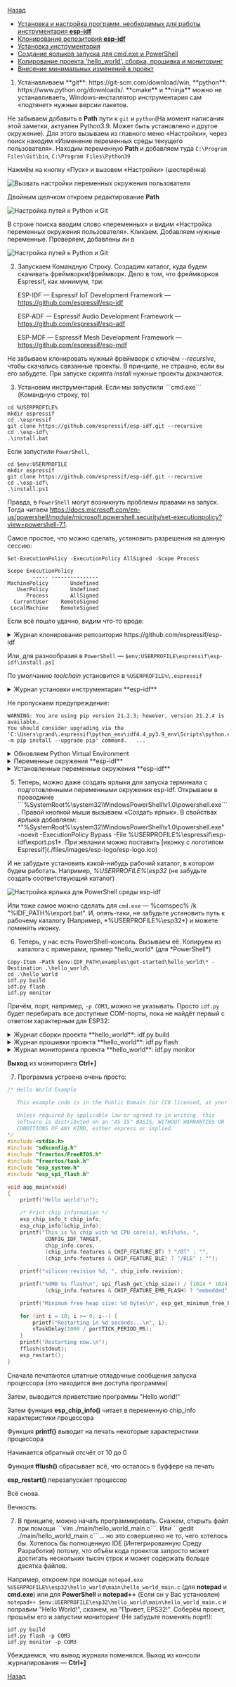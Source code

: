 [Назад](./README.md)

- [Установка и настройка программ, необходимых для работы инструментария **esp-idf**](#install)
- [Клонирование репозитория **esp-idf**](#clone)
- [Установка инструментария](#toolchain)
- [Создание ярлыков запуска для cmd.exe и PowerShell](#shotcut)
- [Копирование проекта 'hello_world', сборка, прошивка и мониторинг](#idf)
- [Внесение минимальных изменений в проект](#edit)

1. <div id="install"></div>Устанавливаем **git**: https://git-scm.com/download/win, **python**: https://www.python.org/downloads/. **cmake** и **ninja** можно не устанавливаеть, Windows-инсталлятор инструментария сам «подтянет» нужные версии пакетов.

Не забываем добавить в **Path** пути к ```git``` и ```python```(На момент написания этой заметки, актуален Python3.9. Может быть установлено и другое окружение). Для этого вызываем из главного меню «Настройки», через поиск находим «Изменение переменных среды текущего пользователя». Находим переменную **Path** и добавляем туда ```C:\Program Files\Git\bin```, ```C:\Program Files\Python39``` 

Нажмём на кнопку «Пуск» и вызовем «Настройки» (шестерёнка)

![Вызвать настройки переменных окружения пользователя](./files/images/options_user_environment_variables_01.png)

Двойным щелчком откроем редактирование **Path**

![Настройка путей к **Python** и **Git**](./files/images/options_user_environment_variables_02.png)

В строке поиска вводим слово «переменных» и видим «Настройка переменных окружения пользователя». Кликаем. Добавляем нужные переменные. Проверяем, добавлены ли в 

![Настройка путей к **Python** и **Git**](./files/images/windos_paths.png)

2. <div id="clone"></div>Запускаем Командную Строку. Создадим каталог, куда будем скачивать фреймворки/фреймворк. Дело в том, что фреймворков Espressif, как минимум, три:
   
   ESP-IDF — Espressif IoT Development Framework — https://github.com/espressif/esp-idf
   
   ESP-ADF — Espressif Audio Development Framework — https://github.com/espressif/esp-adf
   
   ESP-MDF — Espressif Mesh Development Framework — https://github.com/espressif/esp-mdf

Не забываем клонировать нужный фреймворк с ключём *--recursive*, чтобы скачались связанные проекты. В принципе, не страшно, если вы его забудете. При запуске скрипта *install* нужные проекты докачаются.

3. <div id="toolchain"></div>Установим инструментарий. Если мы запустили ```cmd.exe``` (Командную строку, то)

```
cd %USERPROFILE%
mkdir espressif
cd .\espressif
git clone https://github.com/espressif/esp-idf.git --recursive
cd .\esp-idf\
.\install.bat
```

Если запустили ```PowerShell```, 

```
cd $env:USERPROFILE
mkdir espressif
git clone https://github.com/espressif/esp-idf.git --recursive
cd .\esp-idf\
.\install.ps1
```

Правда, в ```PowerShell``` могут возникнуть проблемы правами на запуск. Тогда читаем https://docs.microsoft.com/en-us/powershell/module/microsoft.powershell.security/set-executionpolicy?view=powershell-7.1. 

Самое простое, что можно сделать, установить разрешения на данную сессию:

```
Set-ExecutionPolicy -ExecutionPolicy AllSigned -Scope Process

Scope ExecutionPolicy
        ----- ---------------
MachinePolicy       Undefined
   UserPolicy       Undefined
      Process       AllSigned
  CurrentUser    RemoteSigned
 LocalMachine    RemoteSigned
```

Если всё пошло удачно, видим что-то вроде:

<details>
<summary>Журнал клонирования репозитория https://github.com/espressif/esp-idf</summary>
C:\Users\grand>mkdir espressif



C:\Users\grand>cd espressif



C:\Users\grand\espressif>git clone https://github.com/espressif/esp-idf.git --recursive

Cloning into 'esp-idf'...

remote: Enumerating objects: 265284, done.

remote: Counting objects: 100% (3872/3872), done.

remote: Compressing objects: 100% (1838/1838), done.

remote: Total 265284 (delta 1996), reused 3381 (delta 1866), pack-reused 261412 eceiving objects: 100% (265284/Receiving objects: 100% (265284/265284), 149.11 MiB | 9.44 MiB/s, done.



Resolving deltas: 100% (195585/195585), done.

Updating files: 100% (9189/9189), done.

Submodule 'components/asio/asio' (https://github.com/espressif/asio.git) registered for path 'components/asio/asio'

Submodule 'components/bootloader/subproject/components/micro-ecc/micro-ecc' (https://github.com/kmackay/micro-ecc.git) registered for path 'components/bootloader/subproject/components/micro-ecc/micro-ecc'

Submodule 'components/bt/controller/lib_esp32' (https://github.com/espressif/esp32-bt-lib.git) registered for path 'components/bt/controller/lib_esp32'

Submodule 'components/bt/controller/lib_esp32c3_family' (https://github.com/espressif/esp32c3-bt-lib.git) registered for path 'components/bt/controller/lib_esp32c3_family'

Submodule 'components/bt/host/nimble/nimble' (https://github.com/espressif/esp-nimble.git) registered for path 'components/bt/host/nimble/nimble'

Submodule 'components/cbor/tinycbor' (https://github.com/intel/tinycbor.git) registered for path 'components/cbor/tinycbor'

Submodule 'components/cmock/CMock' (https://github.com/ThrowTheSwitch/CMock.git) registered for path 'components/cmock/CMock'

Submodule 'components/coap/libcoap' (https://github.com/obgm/libcoap.git) registered for path 'components/coap/libcoap'

Submodule 'components/esp_phy/lib' (https://github.com/espressif/esp-phy-lib.git) registered for path 'components/esp_phy/lib'

Submodule 'components/esp_wifi/lib' (https://github.com/espressif/esp32-wifi-lib.git) registered for path 'components/esp_wifi/lib'

Submodule 'components/esptool_py/esptool' (https://github.com/espressif/esptool.git) registered for path 'components/esptool_py/esptool'

Submodule 'components/expat/expat' (https://github.com/libexpat/libexpat.git) registered for path 'components/expat/expat'

Submodule 'components/ieee802154/lib' (https://github.com/espressif/esp-ieee802154-lib.git) registered for path 'components/ieee802154/lib'

Submodule 'components/json/cJSON' (https://github.com/DaveGamble/cJSON.git) registered for path 'components/json/cJSON'

Submodule 'components/libsodium/libsodium' (https://github.com/jedisct1/libsodium.git) registered for path 'components/libsodium/libsodium'

Submodule 'components/lwip/lwip' (https://github.com/espressif/esp-lwip.git) registered for path 'components/lwip/lwip'

Submodule 'components/mbedtls/mbedtls' (https://github.com/espressif/mbedtls.git) registered for path 'components/mbedtls/mbedtls'

Submodule 'components/mqtt/esp-mqtt' (https://github.com/espressif/esp-mqtt.git) registered for path 'components/mqtt/esp-mqtt'

Submodule 'components/nghttp/nghttp2' (https://github.com/nghttp2/nghttp2.git) registered for path 'components/nghttp/nghttp2'

Submodule 'components/openthread/lib' (https://github.com/espressif/esp-thread-lib.git) registered for path 'components/openthread/lib'

Submodule 'components/openthread/openthread' (https://github.com/espressif/openthread.git) registered for path 'components/openthread/openthread'

Submodule 'components/protobuf-c/protobuf-c' (https://github.com/protobuf-c/protobuf-c.git) registered for path 'components/protobuf-c/protobuf-c'

Submodule 'components/spiffs/spiffs' (https://github.com/pellepl/spiffs.git) registered for path 'components/spiffs/spiffs'

Submodule 'components/tinyusb/tinyusb' (https://github.com/espressif/tinyusb.git) registered for path 'components/tinyusb/tinyusb'

Submodule 'components/unity/unity' (https://github.com/ThrowTheSwitch/Unity.git) registered for path 'components/unity/unity'

Submodule 'examples/build_system/cmake/import_lib/main/lib/tinyxml2' (https://github.com/leethomason/tinyxml2.git) registered for path 'examples/build_system/cmake/import_lib/main/lib/tinyxml2'

Submodule 'examples/peripherals/secure_element/atecc608_ecdsa/components/esp-cryptoauthlib' (https://github.com/espressif/esp-cryptoauthlib.git) registered for path 'examples/peripherals/secure_element/atecc608_ecdsa/components/esp-cryptoauthlib'

Cloning into 'C:/Users/grand/espressif/esp-idf/components/asio/asio'...

remote: Enumerating objects: 48394, done.

remote: Counting objects: 100% (15174/15174), done.

remote: Compressing objects: 100% (1324/1324), done.

remote: Total 48394 (delta 14750), reused 13850 (delta 13850), pack-reused 33220

Receiving objects: 100% (48394/48394), 15.04 MiB | 6.38 MiB/s, done.

Resolving deltas: 100% (33906/33906), done.

Cloning into 'C:/Users/grand/espressif/esp-idf/components/bootloader/subproject/components/micro-ecc/micro-ecc'...

remote: Enumerating objects: 1143, done.

remote: Counting objects: 100% (48/48), done.

remote: Compressing objects: 100% (37/37), done.

remote: Total 1143 (delta 21), reused 28 (delta 9), pack-reused 1095

Receiving objects: 100% (1143/1143), 687.07 KiB | 2.99 MiB/s, done.

Resolving deltas: 100% (664/664), done.

Cloning into 'C:/Users/grand/espressif/esp-idf/components/bt/controller/lib_esp32'...

remote: Enumerating objects: 1547, done.

remote: Counting objects: 100% (667/667), done.

remote: Compressing objects: 100% (363/363), done.

remote: Total 1547 (delta 427), reused 525 (delta 285), pack-reused 880

Receiving objects: 100% (1547/1547), 6.13 MiB | 8.36 MiB/s, done.

Resolving deltas: 100% (1025/1025), done.

Cloning into 'C:/Users/grand/espressif/esp-idf/components/bt/controller/lib_esp32c3_family'...

remote: Enumerating objects: 107, done.

remote: Counting objects: 100% (107/107), done.

remote: Compressing objects: 100% (69/69), done.

remote: Total 107 (delta 46), reused 86 (delta 25), pack-reused 0

Receiving objects: 100% (107/107), 383.46 KiB | 2.15 MiB/s, done.

Resolving deltas: 100% (46/46), done.

Cloning into 'C:/Users/grand/espressif/esp-idf/components/bt/host/nimble/nimble'...

remote: Enumerating objects: 40824, done.

remote: Counting objects: 100% (380/380), done.

remote: Compressing objects: 100% (141/141), done.

remote: Total 40824 (delta 261), reused 337 (delta 234), pack-reused 40444

Receiving objects: 100% (40824/40824), 11.91 MiB | 9.57 MiB/s, done.

Resolving deltas: 100% (24989/24989), done.

Cloning into 'C:/Users/grand/espressif/esp-idf/components/cbor/tinycbor'...

remote: Enumerating objects: 2797, done.

remote: Counting objects: 100% (27/27), done.

remote: Compressing objects: 100% (19/19), done.

remote: Total 2797 (delta 12), reused 17 (delta 8), pack-reused 2770

Receiving objects: 100% (2797/2797), 1.30 MiB | 4.64 MiB/s, done.

Resolving deltas: 100% (1888/1888), done.

Cloning into 'C:/Users/grand/espressif/esp-idf/components/cmock/CMock'...

remote: Enumerating objects: 5719, done.

remote: Counting objects: 100% (108/108), done.

remote: Compressing objects: 100% (73/73), done.

remote: Total 5719 (delta 52), reused 61 (delta 25), pack-reused 5611

Receiving objects: 100% (5719/5719), 3.60 MiB | 6.36 MiB/s, done.

Resolving deltas: 100% (3881/3881), done.

Cloning into 'C:/Users/grand/espressif/esp-idf/components/coap/libcoap'...

remote: Enumerating objects: 12280, done.

remote: Counting objects: 100% (1351/1351), done.

remote: Compressing objects: 100% (442/442), done.

remote: Total 12280 (delta 888), reused 1218 (delta 853), pack-reused 10929

Receiving objects: 100% (12280/12280), 5.46 MiB | 5.15 MiB/s, done.

Resolving deltas: 100% (8697/8697), done.

Cloning into 'C:/Users/grand/espressif/esp-idf/components/esp_phy/lib'...

remote: Enumerating objects: 45, done.

remote: Counting objects: 100% (45/45), done.

remote: Compressing objects: 100% (38/38), done.

remote: Total 45 (delta 9), reused 42 (delta 6), pack-reused 0

Receiving objects: 100% (45/45), 687.79 KiB | 2.58 MiB/s, done.

Resolving deltas: 100% (9/9), done.

Cloning into 'C:/Users/grand/espressif/esp-idf/components/esp_wifi/lib'...

remote: Enumerating objects: 15182, done.

remote: Counting objects: 100% (2927/2927), done.

remote: Compressing objects: 100% (598/598), done.

remote: Total 15182 (delta 2362), reused 2892 (delta 2329), pack-reused 12255

Receiving objects: 100% (15182/15182), 174.46 MiB | 10.41 MiB/s, done.

Resolving deltas: 100% (12417/12417), done.

Cloning into 'C:/Users/grand/espressif/esp-idf/components/esptool_py/esptool'...

remote: Enumerating objects: 3410, done.

remote: Counting objects: 100% (447/447), done.

remote: Compressing objects: 100% (248/248), done.

remote: Total 3410 (delta 268), reused 338 (delta 197), pack-reused 2963

Receiving objects: 100% (3410/3410), 10.72 MiB | 9.78 MiB/s, done.

Resolving deltas: 100% (2138/2138), done.

Cloning into 'C:/Users/grand/espressif/esp-idf/components/expat/expat'...

remote: Enumerating objects: 17563, done.

remote: Counting objects: 100% (873/873), done.

remote: Compressing objects: 100% (334/334), done.

remote: Total 17563 (delta 591), reused 762 (delta 532), pack-reused 16690

Receiving objects: 100% (17563/17563), 14.44 MiB | 10.06 MiB/s, done.

Resolving deltas: 100% (13067/13067), done.

Cloning into 'C:/Users/grand/espressif/esp-idf/components/ieee802154/lib'...

remote: Enumerating objects: 22, done.

remote: Counting objects: 100% (22/22), done.

remote: Compressing objects: 100% (15/15), done.

remote: Total 22 (delta 6), reused 20 (delta 4), pack-reused 0

Receiving objects: 100% (22/22), 54.74 KiB | 1.33 MiB/s, done.

Resolving deltas: 100% (6/6), done.

Cloning into 'C:/Users/grand/espressif/esp-idf/components/json/cJSON'...

remote: Enumerating objects: 4498, done.

remote: Counting objects: 100% (16/16), done.

remote: Compressing objects: 100% (16/16), done.

remote: Total 4498 (delta 4), reused 7 (delta 0), pack-reused 4482

Receiving objects: 100% (4498/4498), 2.46 MiB | 6.42 MiB/s, done.

Resolving deltas: 100% (2988/2988), done.

Cloning into 'C:/Users/grand/espressif/esp-idf/components/libsodium/libsodium'...

remote: Enumerating objects: 32905, done.

remote: Counting objects: 100% (512/512), done.

remote: Compressing objects: 100% (266/266), done.

remote: Total 32905 (delta 260), reused 448 (delta 235), pack-reused 32393

Receiving objects: 100% (32905/32905), 8.66 MiB | 4.26 MiB/s, done.

Resolving deltas: 100% (19517/19517), done.

Cloning into 'C:/Users/grand/espressif/esp-idf/components/lwip/lwip'...

remote: Enumerating objects: 50119, done.

remote: Counting objects: 100% (153/153), done.

remote: Compressing objects: 100% (101/101), done.

remote: Total 50119 (delta 90), reused 92 (delta 51), pack-reused 49966

Receiving objects: 100% (50119/50119), 9.93 MiB | 8.79 MiB/s, done.

Resolving deltas: 100% (37831/37831), done.

Cloning into 'C:/Users/grand/espressif/esp-idf/components/mbedtls/mbedtls'...

remote: Enumerating objects: 77211, done.

remote: Total 77211 (delta 0), reused 0 (delta 0), pack-reused 77211

Receiving objects: 100% (77211/77211), 34.91 MiB | 9.96 MiB/s, done.

Resolving deltas: 100% (59486/59486), done.

Cloning into 'C:/Users/grand/espressif/esp-idf/components/mqtt/esp-mqtt'...

remote: Enumerating objects: 2558, done.

remote: Counting objects: 100% (268/268), done.

remote: Compressing objects: 100% (148/148), done.

remote: Total 2558 (delta 147), reused 234 (delta 115), pack-reused 2290

Receiving objects: 100% (2558/2558), 1.53 MiB | 5.54 MiB/s, done.

Resolving deltas: 100% (1378/1378), done.

Cloning into 'C:/Users/grand/espressif/esp-idf/components/nghttp/nghttp2'...

remote: Enumerating objects: 41726, done.

remote: Counting objects: 100% (1000/1000), done.

remote: Compressing objects: 100% (372/372), done.

remote: Total 41726 (delta 652), reused 941 (delta 624), pack-reused 40726

Receiving objects: 100% (41726/41726), 34.54 MiB | 10.69 MiB/s, done.

Resolving deltas: 100% (30992/30992), done.

Cloning into 'C:/Users/grand/espressif/esp-idf/components/openthread/lib'...

remote: Enumerating objects: 143, done.

remote: Counting objects: 100% (143/143), done.

remote: Compressing objects: 100% (78/78), done.

remote: Total 143 (delta 74), reused 127 (delta 58), pack-reused 0

Receiving objects: 100% (143/143), 2.61 MiB | 6.90 MiB/s, done.

Resolving deltas: 100% (74/74), done.

Cloning into 'C:/Users/grand/espressif/esp-idf/components/openthread/openthread'...

remote: Enumerating objects: 83554, done.

remote: Counting objects: 100% (63/63), done.

remote: Compressing objects: 100% (39/39), done.

remote: Total 83554 (delta 24), reused 34 (delta 24), pack-reused 83491

Receiving objects: 100% (83554/83554), 82.49 MiB | 7.31 MiB/s, done.

Resolving deltas: 100% (65311/65311), done.

Cloning into 'C:/Users/grand/espressif/esp-idf/components/protobuf-c/protobuf-c'...

remote: Enumerating objects: 3650, done.

remote: Counting objects: 100% (117/117), done.

remote: Compressing objects: 100% (81/81), done.

remote: Total 3650 (delta 59), reused 71 (delta 31), pack-reused 3533

Receiving objects: 100% (3650/3650), 1.49 MiB | 5.17 MiB/s, done.

Resolving deltas: 100% (2326/2326), done.

Cloning into 'C:/Users/grand/espressif/esp-idf/components/spiffs/spiffs'...

remote: Enumerating objects: 1502, done.

remote: Counting objects: 100% (19/19), done.

remote: Compressing objects: 100% (14/14), done.

remote: Total 1502 (delta 7), reused 12 (delta 5), pack-reused 1483

Receiving objects: 100% (1502/1502), 1.06 MiB | 4.16 MiB/s, done.

Resolving deltas: 100% (1042/1042), done.

Cloning into 'C:/Users/grand/espressif/esp-idf/components/tinyusb/tinyusb'...

remote: Enumerating objects: 49097, done.

remote: Counting objects: 100% (1406/1406), done.

remote: Compressing objects: 100% (638/638), done.

remote: Total 49097 (delta 759), reused 1254 (delta 721), pack-reused 47691

Receiving objects: 100% (49097/49097), 26.61 MiB | 9.96 MiB/s, done.

Resolving deltas: 100% (32404/32404), done.

Cloning into 'C:/Users/grand/espressif/esp-idf/components/unity/unity'...

remote: Enumerating objects: 5865, done.

remote: Counting objects: 100% (88/88), done.

remote: Compressing objects: 100% (56/56), done.

remote: Total 5865 (delta 43), reused 69 (delta 32), pack-reused 5777

Receiving objects: 100% (5865/5865), 6.62 MiB | 8.83 MiB/s, done.

Resolving deltas: 100% (3627/3627), done.

Cloning into 'C:/Users/grand/espressif/esp-idf/examples/build_system/cmake/import_lib/main/lib/tinyxml2'...

remote: Enumerating objects: 4456, done.

remote: Counting objects: 100% (303/303), done.

remote: Compressing objects: 100% (145/145), done.

remote: Total 4456 (delta 229), reused 188 (delta 158), pack-reused 4153

Receiving objects: 100% (4456/4456), 3.20 MiB | 6.69 MiB/s, done.

Resolving deltas: 100% (2961/2961), done.

Cloning into 'C:/Users/grand/espressif/esp-idf/examples/peripherals/secure_element/atecc608_ecdsa/components/esp-cryptoauthlib'...

remote: Enumerating objects: 596, done.

remote: Counting objects: 100% (596/596), done.

remote: Compressing objects: 100% (303/303), done.

remote: Total 596 (delta 325), reused 553 (delta 282), pack-reused 0

Receiving objects: 100% (596/596), 905.33 KiB | 3.80 MiB/s, done.

Resolving deltas: 100% (325/325), done.

Submodule path 'components/asio/asio': checked out 'f31694c9f1746ba189a4bcae2e34db15135ddb22'

Submodule path 'components/bootloader/subproject/components/micro-ecc/micro-ecc': checked out 'd037ec89546fad14b5c4d5456c2e23a71e554966'

Submodule path 'components/bt/controller/lib_esp32': checked out 'fb49791b7c1a8a35f06e68124c90022667b4cff1'

Submodule path 'components/bt/controller/lib_esp32c3_family': checked out '9ca8afd50afde57958a67fca65847edc52f7d91c'

Submodule path 'components/bt/host/nimble/nimble': checked out 'aef55bbf636ed580d4d6408a5c2e75d1f70a875e'

Submodule path 'components/cbor/tinycbor': checked out '7c349dbb6b8d76db39383b226d3ebdf59b8ab37d'

Submodule path 'components/cmock/CMock': checked out 'eeecc49ce8af123cf8ad40efdb9673e37b56230f'

Submodule 'vendor/c_exception' (https://github.com/throwtheswitch/cexception.git) registered for path 'components/cmock/CMock/vendor/c_exception'

Submodule 'vendor/unity' (https://github.com/throwtheswitch/unity.git) registered for path 'components/cmock/CMock/vendor/unity'

Cloning into 'C:/Users/grand/espressif/esp-idf/components/cmock/CMock/vendor/c_exception'...

remote: Enumerating objects: 326, done.

remote: Counting objects: 100% (61/61), done.

remote: Compressing objects: 100% (47/47), done.

remote: Total 326 (delta 23), reused 34 (delta 9), pack-reused 265

Receiving objects: 100% (326/326), 547.04 KiB | 2.62 MiB/s, done.

Resolving deltas: 100% (150/150), done.

Cloning into 'C:/Users/grand/espressif/esp-idf/components/cmock/CMock/vendor/unity'...

remote: Enumerating objects: 5865, done.

remote: Counting objects: 100% (88/88), done.

remote: Compressing objects: 100% (56/56), done.

remote: Total 5865 (delta 43), reused 69 (delta 32), pack-reused 5777

Receiving objects: 100% (5865/5865), 6.62 MiB | 8.66 MiB/s, done.

Resolving deltas: 100% (3627/3627), done.

Submodule path 'components/cmock/CMock/vendor/c_exception': checked out '71b47be7c950f1bf5f7e5303779fa99a16224bb6'

Submodule path 'components/cmock/CMock/vendor/unity': checked out 'cf949f45ca6d172a177b00da21310607b97bc7a7'

Submodule path 'components/coap/libcoap': checked out '98954eb30a2e728e172a6cd29430ae5bc999b585'

Submodule 'ext/tinydtls' (https://github.com/eclipse/tinydtls.git) registered for path 'components/coap/libcoap/ext/tinydtls'

Cloning into 'C:/Users/grand/espressif/esp-idf/components/coap/libcoap/ext/tinydtls'...

remote: Enumerating objects: 3360, done.

remote: Counting objects: 100% (789/789), done.

remote: Compressing objects: 100% (120/120), done.

remote: Total 3360 (delta 686), reused 670 (delta 669), pack-reused 2571

Receiving objects: 100% (3360/3360), 987.43 KiB | 4.06 MiB/s, done.

Resolving deltas: 100% (2397/2397), done.

Submodule path 'components/coap/libcoap/ext/tinydtls': checked out '7f8c86e501e690301630029fa9bae22424adf618'

Submodule path 'components/esp_phy/lib': checked out '8b1137c35cc3d2b1085e7f857c2530efb115d3a3'

Submodule path 'components/esp_wifi/lib': checked out '492bb8b01b6ccff1e830b52c7b15d8c3d90101c6'

Submodule path 'components/esptool_py/esptool': checked out '9876dfe58353f01c873e1543dd0654c5b04314a4'

Submodule path 'components/expat/expat': checked out 'a28238bdeebc087071777001245df1876a11f5ee'

Submodule path 'components/ieee802154/lib': checked out 'efbc05d641040253567e825dae53731da595c7b5'

Submodule path 'components/json/cJSON': checked out 'd2735278ed1c2e4556f53a7a782063b31331dbf7'

Submodule path 'components/libsodium/libsodium': checked out '4f5e89fa84ce1d178a6765b8b46f2b6f91216677'

Submodule path 'components/lwip/lwip': checked out '2195f7416fb3136831babf3e96c027a73075bd4f'

Submodule path 'components/mbedtls/mbedtls': checked out '6465247f67167518b8813ae2faaf422704e4b1a3'

Submodule path 'components/mqtt/esp-mqtt': checked out 'f10321a53b53a146ee299cfecc320b89c0cf6611'

Submodule path 'components/nghttp/nghttp2': checked out '8f7b008b158e12de0e58247afd170f127dbb6456'

Submodule 'third-party/mruby' (https://github.com/mruby/mruby) registered for path 'components/nghttp/nghttp2/third-party/mruby'

Submodule 'third-party/neverbleed' (https://github.com/tatsuhiro-t/neverbleed.git) registered for path 'components/nghttp/nghttp2/third-party/neverbleed'

Cloning into 'C:/Users/grand/espressif/esp-idf/components/nghttp/nghttp2/third-party/mruby'...

remote: Enumerating objects: 65288, done.

remote: Counting objects: 100% (865/865), done.

remote: Compressing objects: 100% (344/344), done.

remote: Total 65288 (delta 484), reused 836 (delta 478), pack-reused 64423

Receiving objects: 100% (65288/65288), 17.61 MiB | 8.70 MiB/s, done.

Resolving deltas: 100% (40866/40866), done.

Cloning into 'C:/Users/grand/espressif/esp-idf/components/nghttp/nghttp2/third-party/neverbleed'...

remote: Enumerating objects: 234, done.

remote: Total 234 (delta 0), reused 0 (delta 0), pack-reused 234

Receiving objects: 100% (234/234), 83.16 KiB | 703.00 KiB/s, done.

Resolving deltas: 100% (144/144), done.

Submodule path 'components/nghttp/nghttp2/third-party/mruby': checked out '7c91efc1ffda769a5f1a872c646c82b00698f1b8'

Submodule path 'components/nghttp/nghttp2/third-party/neverbleed': checked out 'b967ca054f48a36f82d8fcdd32e54ec5144f2751'

Submodule path 'components/openthread/lib': checked out '105f3610d2258d7a7dd1c72f5f1adea89077c6cc'

Submodule path 'components/openthread/openthread': checked out 'a662c32eb074cc624bf344f810f65f8637a89552'

Submodule path 'components/protobuf-c/protobuf-c': checked out 'dac1a65feac4ad72f612aab99f487056fbcf5c1a'

Submodule path 'components/spiffs/spiffs': checked out 'f5e26c4e933189593a71c6b82cda381a7b21e41c'

Submodule path 'components/tinyusb/tinyusb': checked out 'c4badd394eda18199c0196ed0be1e2d635f0a5f6'

Submodule path 'components/unity/unity': checked out '7d2bf62b7e6afaf38153041a9d53c21aeeca9a25'

Submodule path 'examples/build_system/cmake/import_lib/main/lib/tinyxml2': checked out '7e8e249990ec491ec15990cf95b6d871a66cf64a'

Submodule path 'examples/peripherals/secure_element/atecc608_ecdsa/components/esp-cryptoauthlib': checked out 'bb672b0437485fc7420add178299631692b15ac3'



C:\Users\grand\espressif>
</details>

Или, для разнообразия в ```PowerShell``` — ```$env:USERPROFILE\espressif\esp-idf\install.ps1```

По умолчанию *toolchain* установится в ```%USERPROFILE%\.espressif```

<details>
<summary>Журнал установки инструментария **esp-idf**</summary>
PS C:\Users\grand> cd $env:IDF_PATH

PS C:\Users\grand\espressif\esp-idf> .\install.ps1

Installing ESP-IDF tools

WARNING: File C:\Users\grand\.espressif\idf-env.json was not found.

Creating C:\Users\grand\.espressif\idf-env.json

WARNING: File C:\Users\grand\.espressif\idf-env.json can not be created.

Selected targets are:

Installing tools: xtensa-esp32-elf, xtensa-esp32s2-elf, xtensa-esp32s3-elf, riscv32-esp-elf, esp32ulp-elf, esp32s2ulp-elf, cmake, openocd-esp32, ninja, idf-exe, ccache, dfu-util

Installing xtensa-esp32-elf@esp-2021r1-8.4.0

Downloading xtensa-esp32-elf-gcc8_4_0-esp-2021r1-win64.zip to C:\Users\grand\.espressif\dist\xtensa-esp32-elf-gcc8_4_0-esp-2021r1-win64.zip.tmp

Done

Extracting C:\Users\grand\.espressif\dist\xtensa-esp32-elf-gcc8_4_0-esp-2021r1-win64.zip to C:\Users\grand\.espressif\tools\xtensa-esp32-elf\esp-2021r1-8.4.0

Installing xtensa-esp32s2-elf@esp-2021r1-8.4.0

Downloading xtensa-esp32s2-elf-gcc8_4_0-esp-2021r1-win64.zip to C:\Users\grand\.espressif\dist\xtensa-esp32s2-elf-gcc8_4_0-esp-2021r1-win64.zip.tmp

Done

Extracting C:\Users\grand\.espressif\dist\xtensa-esp32s2-elf-gcc8_4_0-esp-2021r1-win64.zip to C:\Users\grand\.espressif\tools\xtensa-esp32s2-elf\esp-2021r1-8.4.0

Installing xtensa-esp32s3-elf@esp-2021r1-8.4.0

Downloading xtensa-esp32s3-elf-gcc8_4_0-esp-2021r1-win64.zip to C:\Users\grand\.espressif\dist\xtensa-esp32s3-elf-gcc8_4_0-esp-2021r1-win64.zip.tmp

Done

Extracting C:\Users\grand\.espressif\dist\xtensa-esp32s3-elf-gcc8_4_0-esp-2021r1-win64.zip to C:\Users\grand\.espressif\tools\xtensa-esp32s3-elf\esp-2021r1-8.4.0

Installing riscv32-esp-elf@esp-2021r1-8.4.0

Downloading riscv32-esp-elf-gcc8_4_0-esp-2021r1-patch1-win64.zip to C:\Users\grand\.espressif\dist\riscv32-esp-elf-gcc8_4_0-esp-2021r1-patch1-win64.zip.tmp

Done

Extracting C:\Users\grand\.espressif\dist\riscv32-esp-elf-gcc8_4_0-esp-2021r1-patch1-win64.zip to C:\Users\grand\.espressif\tools\riscv32-esp-elf\esp-2021r1-8.4.0

Installing esp32ulp-elf@2.28.51-esp-20191205

Downloading binutils-esp32ulp-win32-2.28.51-esp-20191205.zip to C:\Users\grand\.espressif\dist\binutils-esp32ulp-win32-2.28.51-esp-20191205.zip.tmp

Done

Extracting C:\Users\grand\.espressif\dist\binutils-esp32ulp-win32-2.28.51-esp-20191205.zip to C:\Users\grand\.espressif\tools\esp32ulp-elf\2.28.51-esp-20191205

Installing esp32s2ulp-elf@2.28.51-esp-20191205

Downloading binutils-esp32s2ulp-win32-2.28.51-esp-20191205.zip to C:\Users\grand\.espressif\dist\binutils-esp32s2ulp-win32-2.28.51-esp-20191205.zip.tmp

Done

Extracting C:\Users\grand\.espressif\dist\binutils-esp32s2ulp-win32-2.28.51-esp-20191205.zip to C:\Users\grand\.espressif\tools\esp32s2ulp-elf\2.28.51-esp-20191205

Installing cmake@3.20.3

Downloading cmake-3.20.3-windows-x86_64.zip to C:\Users\grand\.espressif\dist\cmake-3.20.3-windows-x86_64.zip.tmp

Done

Extracting C:\Users\grand\.espressif\dist\cmake-3.20.3-windows-x86_64.zip to C:\Users\grand\.espressif\tools\cmake\3.20.3

Installing openocd-esp32@v0.10.0-esp32-20210721

Downloading openocd-esp32-win32-0.10.0-esp32-20210721.zip to C:\Users\grand\.espressif\dist\openocd-esp32-win32-0.10.0-esp32-20210721.zip.tmp

Done

Extracting C:\Users\grand\.espressif\dist\openocd-esp32-win32-0.10.0-esp32-20210721.zip to C:\Users\grand\.espressif\tools\openocd-esp32\v0.10.0-esp32-20210721

Installing ninja@1.10.2

Downloading ninja-1.10.2-win64.zip to C:\Users\grand\.espressif\dist\ninja-1.10.2-win64.zip.tmp

Done

Extracting C:\Users\grand\.espressif\dist\ninja-1.10.2-win64.zip to C:\Users\grand\.espressif\tools\ninja\1.10.2

Installing idf-exe@1.0.1

Downloading idf-exe-v1.0.1.zip to C:\Users\grand\.espressif\dist\idf-exe-v1.0.1.zip.tmp

Done

Extracting C:\Users\grand\.espressif\dist\idf-exe-v1.0.1.zip to C:\Users\grand\.espressif\tools\idf-exe\1.0.1

Installing ccache@4.3

Downloading ccache-4.3-windows-64.zip to C:\Users\grand\.espressif\dist\ccache-4.3-windows-64.zip.tmp

Done

Extracting C:\Users\grand\.espressif\dist\ccache-4.3-windows-64.zip to C:\Users\grand\.espressif\tools\ccache\4.3

Installing dfu-util@0.9

Downloading dfu-util-0.9-win64.zip to C:\Users\grand\.espressif\dist\dfu-util-0.9-win64.zip.tmp

Done

Extracting C:\Users\grand\.espressif\dist\dfu-util-0.9-win64.zip to C:\Users\grand\.espressif\tools\dfu-util\0.9

PS C:\Users\grand\espressif\esp-idf>
</details>

Не пропускаем предупреждение:
```
WARNING: You are using pip version 21.2.3; however, version 21.2.4 is available.
You should consider upgrading via the 'C:\Users\grand\.espressif\python_env\idf4.4_py3.9_env\Scripts\python.exe -m pip install --upgrade pip' command.   ...
```   

<details>
<summary>Обновляем Python Virtual Environment</summary>
C:\Users\grand\espressif\esp-idf>%USERPROFILE%\.espressif\python_env\idf4.4_py3.9_env\Scripts\python.exe -m pip install --upgrade pip
Requirement already satisfied: pip in c:\users\grand\.espressif\python_env\idf4.4_py3.9_env\lib\site-packages (21.2.3)
Collecting pip
  Using cached pip-21.2.4-py3-none-any.whl (1.6 MB)
Installing collected packages: pip
  Attempting uninstall: pip
    Found existing installation: pip 21.2.3
    Uninstalling pip-21.2.3:
      Successfully uninstalled pip-21.2.3
Successfully installed pip-21.2.4
</details>

<details>
<summary>Переменные окружения **esp-idf**</summary>
PS C:\Users\grand\espressif\esp-idf> .\export.ps1

Setting IDF_PATH: C:\Users\grand\espressif\esp-idf

Adding ESP-IDF tools to PATH...



Name                           Value

----                           -----

OPENOCD_SCRIPTS                C:\Users\grand\.espressif\tools\openocd-esp32\v0.10.0-esp32-20210721\openocd...

IDF_CCACHE_ENABLE              1



Added to PATH

-------------

C:\Users\grand\espressif\esp-idf\components\esptool_py\esptool

C:\Users\grand\espressif\esp-idf\components\app_update

C:\Users\grand\espressif\esp-idf\components\espcoredump

C:\Users\grand\espressif\esp-idf\components\partition_table

C:\Users\grand\.espressif\tools\xtensa-esp32-elf\esp-2021r1-8.4.0\xtensa-esp32-elf\bin

C:\Users\grand\.espressif\tools\xtensa-esp32s2-elf\esp-2021r1-8.4.0\xtensa-esp32s2-elf\bin

C:\Users\grand\.espressif\tools\xtensa-esp32s3-elf\esp-2021r1-8.4.0\xtensa-esp32s3-elf\bin

C:\Users\grand\.espressif\tools\riscv32-esp-elf\esp-2021r1-8.4.0\riscv32-esp-elf\bin

C:\Users\grand\.espressif\tools\esp32ulp-elf\2.28.51-esp-20191205\esp32ulp-elf-binutils\bin

C:\Users\grand\.espressif\tools\esp32s2ulp-elf\2.28.51-esp-20191205\esp32s2ulp-elf-binutils\bin

C:\Users\grand\.espressif\tools\cmake\3.20.3\bin

C:\Users\grand\.espressif\tools\openocd-esp32\v0.10.0-esp32-20210721\openocd-esp32\bin

C:\Users\grand\.espressif\tools\idf-exe\1.0.1\

C:\Users\grand\.espressif\tools\ccache\4.3\ccache-4.3-windows-64

C:\Users\grand\.espressif\tools\dfu-util\0.9\dfu-util-0.9-win64

C:\Users\grand\espressif\esp-idf\tools

%PATH%

Checking if Python packages are up to date...

The following Python requirements are not satisfied:

click>=7.0

pyserial>=3.3

future>=0.15.2

cryptography>=2.1.4

pyparsing>=2.0.3,<2.4.0

pyelftools>=0.22

gdbgui==0.13.2.0

pygdbmi<=0.9.0.2

python-socketio<5

kconfiglib==13.7.1

reedsolo>=1.5.3,<=1.5.4

bitstring>=3.1.6

ecdsa>=0.16.0

construct==2.10.54

esp-windows-curses; sys_platform == 'win32'

Please follow the instructions found in the "Set up the tools" section of ESP-IDF Getting Started Guide

Diagnostic information:

    IDF_PYTHON_ENV_PATH: (not set)

    Python interpreter used: C:\Program Files\Python39\python.exe

    Warning: python interpreter not running from IDF_PYTHON_ENV_PATH

    PATH: C:\Users\grand\espressif\esp-idf\components\esptool_py\esptool;C:\Users\grand\espressif\esp-idf\components\app_update;C:\Users\grand\espressif\esp-idf\components\espcoredump;C:\Users\grand\espressif\esp-idf\components\partition_table;C:\Users\grand\.espressif\tools\xtensa-esp32-elf\esp-2021r1-8.4.0\xtensa-esp32-elf\bin;C:\Users\grand\.espressif\tools\xtensa-esp32s2-elf\esp-2021r1-8.4.0\xtensa-esp32s2-elf\bin;C:\Users\grand\.espressif\tools\xtensa-esp32s3-elf\esp-2021r1-8.4.0\xtensa-esp32s3-elf\bin;C:\Users\grand\.espressif\tools\riscv32-esp-elf\esp-2021r1-8.4.0\riscv32-esp-elf\bin;C:\Users\grand\.espressif\tools\esp32ulp-elf\2.28.51-esp-20191205\esp32ulp-elf-binutils\bin;C:\Users\grand\.espressif\tools\esp32s2ulp-elf\2.28.51-esp-20191205\esp32s2ulp-elf-binutils\bin;C:\Users\grand\.espressif\tools\cmake\3.20.3\bin;C:\Users\grand\.espressif\tools\openocd-esp32\v0.10.0-esp32-20210721\openocd-esp32\bin;C:\Users\grand\.espressif\tools\idf-exe\1.0.1\;C:\Users\grand\.espressif\tools\ccache\4.3\ccache-4.3-windows-64;C:\Users\grand\.espressif\tools\dfu-util\0.9\dfu-util-0.9-win64;C:\Users\grand\espressif\esp-idf\tools;%PATH%;C:\ActiveTcl\bin;C:\Program Files (x86)\Common Files\Intel\Shared Libraries\redist\intel64\compiler;C:\Program Files\Python39\Scripts\;C:\Program Files\Python39\;C:\Program Files\Common Files\Oracle\Java\javapath;C:\WINDOWS\system32;C:\WINDOWS;C:\WINDOWS\System32\Wbem;C:\WINDOWS\System32\WindowsPowerShell\v1.0\;C:\WINDOWS\System32\OpenSSH\;C:\Program Files\NVIDIA Corporation\NVIDIA NvDLISR;C:\Program Files (x86)\Calibre2\;C:\Program Files\PuTTY\;C:\Program Files\MiKTeX\miktex\bin\x64\;C:\Program Files\nodejs\;C:\ProgramData\chocolatey\bin;C:\Program Files\Polyspace\R2021a\runtime\win64;C:\Program Files\Polyspace\R2021a\bin;C:\Program Files\Polyspace\R2021a\polyspace\bin;C:\Program Files\Microchip\xc8\v2.31\bin;C:\Program Files\Microsoft SQL Server\Client SDK\ODBC\110\Tools\Binn\;C:\Program Files (x86)\Microsoft SQL Server\120\Tools\Binn\;C:\Program Files\Microsoft SQL Server\120\Tools\Binn\;C:\Program Files\Microsoft SQL Server\120\DTS\Binn\;C:\Program Files (x86)\Windows Kits\8.1\Windows Performance Toolkit\;C:\Utils\;C:\Program Files\dotnet\;C:\Program Files\Python39\;C:\Program Files\Notepad++;C:\Program Files\Git\cmd;C:\Program Files\PowerShell\7-preview\preview;C:\Users\grand\AppData\Local\Microsoft\WindowsApps;C:\Program Files\Python39;C:\Program Files\Git\bin;C:\Users\grand\AppData\Local\Programs\Microsoft VS Code\bin;



Done! You can now compile ESP-IDF projects.

Go to the project directory and run:

    idf.py build
</details>

<details>
<summary>Установленные переменные окружения **esp-idf**</summary>
C:\Users\grand\espressif\esp-idf>set

ALLUSERSPROFILE=C:\ProgramData

APPDATA=C:\Users\grand\AppData\Roaming

ChocolateyInstall=C:\ProgramData\chocolatey

CommonProgramFiles=C:\Program Files\Common Files

CommonProgramFiles(x86)=C:\Program Files (x86)\Common Files

CommonProgramW6432=C:\Program Files\Common Files

COMPUTERNAME=ILLUSION

ComSpec=C:\WINDOWS\system32\cmd.exe

DriverData=C:\Windows\System32\Drivers\DriverData

HOMEDRIVE=C:

HOMEPATH=\Users\grand

IDF_PATH=C:\Users\grand\espressif\esp-idf

INTEL_DEV_REDIST=C:\Program Files (x86)\Common Files\Intel\Shared Libraries\

KICAD_SYMBOL_DIR=C:\Program Files\KiCad\share\kicad\library

KICAD_TEMPLATE_DIR=C:\Program Files\KiCad\share\kicad\template

KISYS3DMOD=C:\Program Files\KiCad\share\kicad\modules\packages3d

KISYSMOD=C:\Program Files\KiCad\share\kicad\modules

LOCALAPPDATA=C:\Users\grand\AppData\Local

LOGONSERVER=\\ILLUSION

MIC_LD_LIBRARY_PATH=C:\Program Files (x86)\Common Files\Intel\Shared Libraries\compiler\lib\mic

NUMBER_OF_PROCESSORS=24

OneDrive=C:\Users\grand\OneDrive

OneDriveConsumer=C:\Users\grand\OneDrive

OS=Windows_NT

Path=C:\ActiveTcl\bin;C:\Program Files (x86)\Common Files\Intel\Shared Libraries\redist\intel64\compiler;C:\Program Files\Python39\Scripts\;C:\Program Files\Python39\;C:\Program Files\Common Files\Oracle\Java\javapath;C:\WINDOWS\system32;C:\WINDOWS;C:\WINDOWS\System32\Wbem;C:\WINDOWS\System32\WindowsPowerShell\v1.0\;C:\WINDOWS\System32\OpenSSH\;C:\Program Files\NVIDIA Corporation\NVIDIA NvDLISR;C:\Program Files (x86)\Calibre2\;C:\Program Files\PuTTY\;C:\Program Files\MiKTeX\miktex\bin\x64\;C:\Program Files\nodejs\;C:\ProgramData\chocolatey\bin;C:\Program Files\Polyspace\R2021a\runtime\win64;C:\Program Files\Polyspace\R2021a\bin;C:\Program Files\Polyspace\R2021a\polyspace\bin;C:\Program Files\Microchip\xc8\v2.31\bin;C:\Program Files\Microsoft SQL Server\Client SDK\ODBC\110\Tools\Binn\;C:\Program Files (x86)\Microsoft SQL Server\120\Tools\Binn\;C:\Program Files\Microsoft SQL Server\120\Tools\Binn\;C:\Program Files\Microsoft SQL Server\120\DTS\Binn\;C:\Program Files (x86)\Windows Kits\8.1\Windows Performance Toolkit\;C:\Utils\;C:\Program Files\dotnet\;C:\Program Files\Python39\;C:\Program Files\Notepad++;C:\Program Files\Git\cmd;C:\Program Files\PowerShell\7-preview\preview;C:\Users\grand\AppData\Local\Microsoft\WindowsApps;C:\Program Files\Python39;C:\Program Files\Git\bin;C:\Users\grand\AppData\Local\Programs\Microsoft VS Code\bin;

PATHEXT=.COM;.EXE;.BAT;.CMD;.VBS;.VBE;.JS;.JSE;.WSF;.WSH;.MSC;.PY;.PYW

POWERSHELL_DISTRIBUTION_CHANNEL=MSI:Windows 10 Pro

PROCESSOR_ARCHITECTURE=AMD64

PROCESSOR_IDENTIFIER=Intel64 Family 6 Model 63 Stepping 2, GenuineIntel

PROCESSOR_LEVEL=6

PROCESSOR_REVISION=3f02

ProgramData=C:\ProgramData

ProgramFiles=C:\Program Files

ProgramFiles(x86)=C:\Program Files (x86)

ProgramW6432=C:\Program Files

PROMPT=$P$G

PSModulePath=C:\WINDOWS\system32\WindowsPowerShell\v1.0\Modules\;C:\Program Files (x86)\Microsoft SQL Server\120\Tools\PowerShell\Modules\

PUBLIC=C:\Users\Public

SESSIONNAME=Console

SystemDrive=C:

SystemRoot=C:\WINDOWS

TARGETS="all"

TEMP=C:\Users\grand\AppData\Local\Temp

TMP=C:\Users\grand\AppData\Local\Temp

USERDOMAIN=ILLUSION

USERDOMAIN_ROAMINGPROFILE=ILLUSION

USERNAME=grand

USERPROFILE=C:\Users\grand

VBOX_MSI_INSTALL_PATH=C:\Program Files\Oracle\VirtualBox\

windir=C:\WINDOWS



C:\Users\grand\espressif\esp-idf>
</details>

5. <div id="shortcut"></div>Теперь, можно даже создать ярлыки для запуска терминала с подготовленными переменными окружения esp-idf. Открываем в проводнике ```%SystemRoot%\system32\WindowsPowerShell\v1.0\powershell.exe```. Правой кнопкой мыши вызываем «Создать ярлык». В свойствах ярлыка добавляем: *"%SystemRoot%\system32\WindowsPowerShell\v1.0\powershell.exe" -noexit -ExecutionPolicy Bypass -File %USERPROFILE%\espressif\esp-idf\export.ps1*. При желании можно поставить [иконку с логотипом Espressif](./files/images/esp-logo/esp-logo.ico)
И не забудьте установить какой-нибудь рабочий каталог, в котором будем работать. Например, *%USERPROFILE%\esp32* (не забудьте создать соответствующий каталог)

![Настройка ярлыка для PowerShell среды **esp-idf**](./files/images/windows_create_link.png)

Или тоже самое можно сделать для ```cmd.exe``` — %comspec% /k "%IDF_PATH%\export.bat". И, опять-таки, не забудьте установить путь к рабочему каталогу (Например, *%USERPROFILE%\esp32\*) и можете поменять иконку.

6. <div id="idf"></div>Теперь, у нас есть PowerShell-консоль. Вызываем её. Копируем из каталога с примерами, пример *hello_world* (для *PowerShell*)

```
Copy-Item -Path $env:IDF_PATH\examples\get-started\hello_world\* -Destination .\hello_world\
cd .\hello_world
idf.py build 
idf.py flash 
idf.py monitor
```

Причём, порт, например, ```-p COM3```, можно не указывать. Просто ```idf.py``` будет перебирать все доступные COM-порты, пока не найдёт первый с ответом характерным для ESP32:

<details>
<summary>Журнал сборки проекта **hello_world**: idf.py build</summary>
PS C:\Users\grand\esp32\test01> cd ..\hello_world\

PS C:\Users\grand\esp32\hello_world> idf.py build

Executing action: all (aliases: build)

Running cmake in directory c:\users\grand\esp32\hello_world\build

Executing "cmake -G Ninja -DPYTHON_DEPS_CHECKED=1 -DESP_PLATFORM=1 -DCCACHE_ENABLE=1 c:\users\grand\esp32\hello_world"...

-- IDF_TARGET not set, using default target: esp32

-- Found Git: C:/Program Files/Git/cmd/git.exe (found version "2.33.0.windows.1")

-- ccache will be used for faster recompilation

-- The C compiler identification is GNU 8.4.0

-- The CXX compiler identification is GNU 8.4.0

-- The ASM compiler identification is GNU

-- Found assembler: C:/Users/grand/.espressif/tools/xtensa-esp32-elf/esp-2021r1-8.4.0/xtensa-esp32-elf/bin/xtensa-esp32-elf-gcc.exe

-- Detecting C compiler ABI info

-- Detecting C compiler ABI info - done

-- Check for working C compiler: C:/Users/grand/.espressif/tools/xtensa-esp32-elf/esp-2021r1-8.4.0/xtensa-esp32-elf/bin/xtensa-esp32-elf-gcc.exe - skipped

-- Detecting C compile features

-- Detecting C compile features - done

-- Detecting CXX compiler ABI info

-- Detecting CXX compiler ABI info - done

-- Check for working CXX compiler: C:/Users/grand/.espressif/tools/xtensa-esp32-elf/esp-2021r1-8.4.0/xtensa-esp32-elf/bin/xtensa-esp32-elf-g++.exe - skipped

-- Detecting CXX compile features

-- Detecting CXX compile features - done

-- Project is not inside a git repository, or git repository has no commits; will not use 'git describe' to determine PROJECT_VER.

-- Building ESP-IDF components for target esp32

-- Project sdkconfig file C:/Users/grand/esp32/hello_world/sdkconfig

-- Found PythonInterp: C:/Users/grand/.espressif/python_env/idf4.4_py3.9_env/Scripts/python.exe (found version "3.9.6")

-- Could NOT find Perl (missing: PERL_EXECUTABLE)

-- App "hello-world" version: 1

-- Adding linker script C:/Users/grand/esp32/hello_world/build/esp-idf/esp_system/ld/memory.ld

-- Adding linker script C:/Users/grand/espressif/esp-idf/components/esp_system/ld/esp32/sections.ld.in

-- Adding linker script C:/Users/grand/espressif/esp-idf/components/esp_rom/esp32/ld/esp32.rom.ld

-- Adding linker script C:/Users/grand/espressif/esp-idf/components/esp_rom/esp32/ld/esp32.rom.api.ld

-- Adding linker script C:/Users/grand/espressif/esp-idf/components/esp_rom/esp32/ld/esp32.rom.libgcc.ld

-- Adding linker script C:/Users/grand/espressif/esp-idf/components/esp_rom/esp32/ld/esp32.rom.newlib-data.ld

-- Adding linker script C:/Users/grand/espressif/esp-idf/components/esp_rom/esp32/ld/esp32.rom.syscalls.ld

-- Adding linker script C:/Users/grand/espressif/esp-idf/components/esp_rom/esp32/ld/esp32.rom.newlib-funcs.ld

-- Adding linker script C:/Users/grand/espressif/esp-idf/components/esp_rom/esp32/ld/esp32.rom.newlib-time.ld

-- Adding linker script C:/Users/grand/espressif/esp-idf/components/soc/esp32/ld/esp32.peripherals.ld

-- Components: app_trace app_update asio bootloader bootloader_support bt cbor cmock coap console cxx driver efuse esp-tls esp32 esp_adc_cal esp_common esp_eth esp_event esp_gdbstub esp_hid esp_http_client esp_http_server esp_https_ota esp_https_server esp_hw_support esp_ipc esp_lcd esp_local_ctrl esp_netif esp_phy esp_pm esp_ringbuf esp_rom esp_serial_slave_link esp_system esp_timer esp_websocket_client esp_wifi espcoredump esptool_py expat fatfs freemodbus freertos hal heap idf_test ieee802154 jsmn json libsodium log lwip main mbedtls mdns mqtt newlib nghttp nvs_flash openssl openthread partition_table perfmon protobuf-c protocomm pthread sdmmc soc spi_flash spiffs tcp_transport tcpip_adapter tinyusb ulp unity usb vfs wear_levelling wifi_provisioning wpa_supplicant xtensa

-- Component paths: C:/Users/grand/espressif/esp-idf/components/app_trace C:/Users/grand/espressif/esp-idf/components/app_update C:/Users/grand/espressif/esp-idf/components/asio C:/Users/grand/espressif/esp-idf/components/bootloader C:/Users/grand/espressif/esp-idf/components/bootloader_support C:/Users/grand/espressif/esp-idf/components/bt C:/Users/grand/espressif/esp-idf/components/cbor C:/Users/grand/espressif/esp-idf/components/cmock C:/Users/grand/espressif/esp-idf/components/coap C:/Users/grand/espressif/esp-idf/components/console C:/Users/grand/espressif/esp-idf/components/cxx C:/Users/grand/espressif/esp-idf/components/driver C:/Users/grand/espressif/esp-idf/components/efuse C:/Users/grand/espressif/esp-idf/components/esp-tls C:/Users/grand/espressif/esp-idf/components/esp32 C:/Users/grand/espressif/esp-idf/components/esp_adc_cal C:/Users/grand/espressif/esp-idf/components/esp_common C:/Users/grand/espressif/esp-idf/components/esp_eth C:/Users/grand/espressif/esp-idf/components/esp_event C:/Users/grand/espressif/esp-idf/components/esp_gdbstub C:/Users/grand/espressif/esp-idf/components/esp_hid C:/Users/grand/espressif/esp-idf/components/esp_http_client C:/Users/grand/espressif/esp-idf/components/esp_http_server C:/Users/grand/espressif/esp-idf/components/esp_https_ota C:/Users/grand/espressif/esp-idf/components/esp_https_server C:/Users/grand/espressif/esp-idf/components/esp_hw_support C:/Users/grand/espressif/esp-idf/components/esp_ipc C:/Users/grand/espressif/esp-idf/components/esp_lcd C:/Users/grand/espressif/esp-idf/components/esp_local_ctrl C:/Users/grand/espressif/esp-idf/components/esp_netif C:/Users/grand/espressif/esp-idf/components/esp_phy C:/Users/grand/espressif/esp-idf/components/esp_pm C:/Users/grand/espressif/esp-idf/components/esp_ringbuf C:/Users/grand/espressif/esp-idf/components/esp_rom C:/Users/grand/espressif/esp-idf/components/esp_serial_slave_link C:/Users/grand/espressif/esp-idf/components/esp_system C:/Users/grand/espressif/esp-idf/components/esp_timer C:/Users/grand/espressif/esp-idf/components/esp_websocket_client C:/Users/grand/espressif/esp-idf/components/esp_wifi C:/Users/grand/espressif/esp-idf/components/espcoredump C:/Users/grand/espressif/esp-idf/components/esptool_py C:/Users/grand/espressif/esp-idf/components/expat C:/Users/grand/espressif/esp-idf/components/fatfs C:/Users/grand/espressif/esp-idf/components/freemodbus C:/Users/grand/espressif/esp-idf/components/freertos C:/Users/grand/espressif/esp-idf/components/hal C:/Users/grand/espressif/esp-idf/components/heap C:/Users/grand/espressif/esp-idf/components/idf_test C:/Users/grand/espressif/esp-idf/components/ieee802154 C:/Users/grand/espressif/esp-idf/components/jsmn C:/Users/grand/espressif/esp-idf/components/json C:/Users/grand/espressif/esp-idf/components/libsodium C:/Users/grand/espressif/esp-idf/components/log C:/Users/grand/espressif/esp-idf/components/lwip C:/Users/grand/esp32/hello_world/main C:/Users/grand/espressif/esp-idf/components/mbedtls C:/Users/grand/espressif/esp-idf/components/mdns C:/Users/grand/espressif/esp-idf/components/mqtt C:/Users/grand/espressif/esp-idf/components/newlib C:/Users/grand/espressif/esp-idf/components/nghttp C:/Users/grand/espressif/esp-idf/components/nvs_flash C:/Users/grand/espressif/esp-idf/components/openssl C:/Users/grand/espressif/esp-idf/components/openthread C:/Users/grand/espressif/esp-idf/components/partition_table C:/Users/grand/espressif/esp-idf/components/perfmon C:/Users/grand/espressif/esp-idf/components/protobuf-c C:/Users/grand/espressif/esp-idf/components/protocomm C:/Users/grand/espressif/esp-idf/components/pthread C:/Users/grand/espressif/esp-idf/components/sdmmc C:/Users/grand/espressif/esp-idf/components/soc C:/Users/grand/espressif/esp-idf/components/spi_flash C:/Users/grand/espressif/esp-idf/components/spiffs C:/Users/grand/espressif/esp-idf/components/tcp_transport C:/Users/grand/espressif/esp-idf/components/tcpip_adapter C:/Users/grand/espressif/esp-idf/components/tinyusb C:/Users/grand/espressif/esp-idf/components/ulp C:/Users/grand/espressif/esp-idf/components/unity C:/Users/grand/espressif/esp-idf/components/usb C:/Users/grand/espressif/esp-idf/components/vfs C:/Users/grand/espressif/esp-idf/components/wear_levelling C:/Users/grand/espressif/esp-idf/components/wifi_provisioning C:/Users/grand/espressif/esp-idf/components/wpa_supplicant C:/Users/grand/espressif/esp-idf/components/xtensa

-- Configuring done

-- Generating done

-- Build files have been written to: C:/Users/grand/esp32/hello_world/build

Running ninja in directory c:\users\grand\esp32\hello_world\build

Executing "ninja all"...

[94/994] Generating ../../partition_table/partition-table.bin

Partition table binary generated. Contents:

*******************************************************************************

# ESP-IDF Partition Table

# Name, Type, SubType, Offset, Size, Flags

nvs,data,nvs,0x9000,24K,

phy_init,data,phy,0xf000,4K,

factory,app,factory,0x10000,1M,

*******************************************************************************

[986/994] Performing configure step for 'bootloader'

-- Found Git: C:/Program Files/Git/cmd/git.exe (found version "2.33.0.windows.1")

-- The C compiler identification is GNU 8.4.0

-- The CXX compiler identification is GNU 8.4.0

-- The ASM compiler identification is GNU

-- Found assembler: C:/Users/grand/.espressif/tools/xtensa-esp32-elf/esp-2021r1-8.4.0/xtensa-esp32-elf/bin/xtensa-esp32-elf-gcc.exe

-- Detecting C compiler ABI info

-- Detecting C compiler ABI info - done

-- Check for working C compiler: C:/Users/grand/.espressif/tools/xtensa-esp32-elf/esp-2021r1-8.4.0/xtensa-esp32-elf/bin/xtensa-esp32-elf-gcc.exe - skipped

-- Detecting C compile features

-- Detecting C compile features - done

-- Detecting CXX compiler ABI info

-- Detecting CXX compiler ABI info - done

-- Check for working CXX compiler: C:/Users/grand/.espressif/tools/xtensa-esp32-elf/esp-2021r1-8.4.0/xtensa-esp32-elf/bin/xtensa-esp32-elf-g++.exe - skipped

-- Detecting CXX compile features

-- Detecting CXX compile features - done

-- Building ESP-IDF components for target esp32

-- Project sdkconfig file C:/Users/grand/esp32/hello_world/sdkconfig

-- Adding linker script C:/Users/grand/espressif/esp-idf/components/soc/esp32/ld/esp32.peripherals.ld

-- Adding linker script C:/Users/grand/espressif/esp-idf/components/esp_rom/esp32/ld/esp32.rom.ld

-- Adding linker script C:/Users/grand/espressif/esp-idf/components/esp_rom/esp32/ld/esp32.rom.api.ld

-- Adding linker script C:/Users/grand/espressif/esp-idf/components/esp_rom/esp32/ld/esp32.rom.libgcc.ld

-- Adding linker script C:/Users/grand/espressif/esp-idf/components/esp_rom/esp32/ld/esp32.rom.newlib-funcs.ld

-- Adding linker script C:/Users/grand/espressif/esp-idf/components/bootloader/subproject/main/ld/esp32/bootloader.ld

-- Adding linker script C:/Users/grand/espressif/esp-idf/components/bootloader/subproject/main/ld/esp32/bootloader.rom.ld

-- Components: bootloader bootloader_support efuse esp32 esp_common esp_hw_support esp_rom esp_system esptool_py freertos hal log main micro-ecc newlib partition_table soc spi_flash xtensa

-- Component paths: C:/Users/grand/espressif/esp-idf/components/bootloader C:/Users/grand/espressif/esp-idf/components/bootloader_support C:/Users/grand/espressif/esp-idf/components/efuse C:/Users/grand/espressif/esp-idf/components/esp32 C:/Users/grand/espressif/esp-idf/components/esp_common C:/Users/grand/espressif/esp-idf/components/esp_hw_support C:/Users/grand/espressif/esp-idf/components/esp_rom C:/Users/grand/espressif/esp-idf/components/esp_system C:/Users/grand/espressif/esp-idf/components/esptool_py C:/Users/grand/espressif/esp-idf/components/freertos C:/Users/grand/espressif/esp-idf/components/hal C:/Users/grand/espressif/esp-idf/components/log C:/Users/grand/espressif/esp-idf/components/bootloader/subproject/main C:/Users/grand/espressif/esp-idf/components/bootloader/subproject/components/micro-ecc C:/Users/grand/espressif/esp-idf/components/newlib C:/Users/grand/espressif/esp-idf/components/partition_table C:/Users/grand/espressif/esp-idf/components/soc C:/Users/grand/espressif/esp-idf/components/spi_flash C:/Users/grand/espressif/esp-idf/components/xtensa

-- Configuring done

-- Generating done

-- Build files have been written to: C:/Users/grand/esp32/hello_world/build/bootloader

[990/994] Generating binary image from built executable

esptool.py v3.2-dev

Merged 2 ELF sections

Generated C:/Users/grand/esp32/hello_world/build/hello-world.bin

[991/994] cmd.exe /C "cd /D C:\Users\grand\esp32\hello_world\build\esp-idf\esptool_py && C:\Users\grand\.espressif\py...d/esp32/hello_world/build/partition_table/partition-table.bin C:/Users/grand/esp32/hello_world/build/hello-world.bin"

hello-world.bin binary size 0x28ee0 bytes. Smallest app partition is 0x100000 bytes. 0xd7120 bytes (84%) free.

[992/994] Performing build step for 'bootloader'

[1/95] Generating project_elf_src_esp32.c

[2/95] Building C object esp-idf/soc/CMakeFiles/__idf_soc.dir/soc_include_legacy_warn.c.obj

[3/95] Building C object esp-idf/soc/CMakeFiles/__idf_soc.dir/lldesc.c.obj

[4/95] Building C object CMakeFiles/bootloader.elf.dir/project_elf_src_esp32.c.obj

[5/95] Building C object esp-idf/soc/CMakeFiles/__idf_soc.dir/esp32/mcpwm_periph.c.obj

[6/95] Building C object esp-idf/soc/CMakeFiles/__idf_soc.dir/esp32/gpio_periph.c.obj

[7/95] Building C object esp-idf/soc/CMakeFiles/__idf_soc.dir/esp32/adc_periph.c.obj

[8/95] Building C object esp-idf/soc/CMakeFiles/__idf_soc.dir/esp32/lcd_periph.c.obj

[9/95] Building C object esp-idf/soc/CMakeFiles/__idf_soc.dir/esp32/interrupts.c.obj

[10/95] Building C object esp-idf/soc/CMakeFiles/__idf_soc.dir/esp32/dac_periph.c.obj

[11/95] Building C object esp-idf/soc/CMakeFiles/__idf_soc.dir/esp32/ledc_periph.c.obj

[12/95] Building C object esp-idf/soc/CMakeFiles/__idf_soc.dir/esp32/i2s_periph.c.obj

[13/95] Building C object esp-idf/hal/CMakeFiles/__idf_hal.dir/mpu_hal.c.obj

[14/95] Building C object esp-idf/soc/CMakeFiles/__idf_soc.dir/esp32/i2c_periph.c.obj

[15/95] Building C object esp-idf/soc/CMakeFiles/__idf_soc.dir/esp32/sigmadelta_periph.c.obj

[16/95] Building C object esp-idf/soc/CMakeFiles/__idf_soc.dir/esp32/pcnt_periph.c.obj

[17/95] Building C object esp-idf/soc/CMakeFiles/__idf_soc.dir/esp32/rmt_periph.c.obj

[18/95] Building C object esp-idf/soc/CMakeFiles/__idf_soc.dir/esp32/sdmmc_periph.c.obj

[19/95] Building C object esp-idf/soc/CMakeFiles/__idf_soc.dir/esp32/rtc_io_periph.c.obj

[20/95] Building C object esp-idf/soc/CMakeFiles/__idf_soc.dir/esp32/timer_periph.c.obj

[21/95] Building C object esp-idf/soc/CMakeFiles/__idf_soc.dir/esp32/uart_periph.c.obj

[22/95] Building C object esp-idf/soc/CMakeFiles/__idf_soc.dir/esp32/spi_periph.c.obj

[23/95] Building C object esp-idf/soc/CMakeFiles/__idf_soc.dir/esp32/touch_sensor_periph.c.obj

[24/95] Building C object esp-idf/hal/CMakeFiles/__idf_hal.dir/cpu_hal.c.obj

[25/95] Building C object esp-idf/hal/CMakeFiles/__idf_hal.dir/wdt_hal_iram.c.obj

[26/95] Building C object esp-idf/soc/CMakeFiles/__idf_soc.dir/esp32/sdio_slave_periph.c.obj

[27/95] Building C object esp-idf/bootloader_support/CMakeFiles/__idf_bootloader_support.dir/src/bootloader_console_loader.c.obj

[28/95] Building C object esp-idf/bootloader_support/CMakeFiles/__idf_bootloader_support.dir/src/bootloader_clock_loader.c.obj

[29/95] Building C object esp-idf/spi_flash/CMakeFiles/__idf_spi_flash.dir/esp32/spi_flash_rom_patch.c.obj

[30/95] Building C object esp-idf/bootloader_support/CMakeFiles/__idf_bootloader_support.dir/src/bootloader_clock_init.c.obj

[31/95] Building C object esp-idf/bootloader_support/CMakeFiles/__idf_bootloader_support.dir/src/bootloader_random.c.obj

[32/95] Building C object esp-idf/bootloader_support/CMakeFiles/__idf_bootloader_support.dir/src/bootloader_mem.c.obj

[33/95] Building C object esp-idf/bootloader_support/CMakeFiles/__idf_bootloader_support.dir/src/bootloader_panic.c.obj

[34/95] Building C object esp-idf/bootloader_support/CMakeFiles/__idf_bootloader_support.dir/src/flash_partitions.c.obj

[35/95] Building C object esp-idf/bootloader_support/CMakeFiles/__idf_bootloader_support.dir/src/secure_boot.c.obj

[36/95] Building C object esp-idf/bootloader_support/CMakeFiles/__idf_bootloader_support.dir/src/bootloader_efuse_esp32.c.obj

[37/95] Building C object esp-idf/bootloader_support/CMakeFiles/__idf_bootloader_support.dir/src/flash_encrypt.c.obj

[38/95] Building C object esp-idf/bootloader_support/CMakeFiles/__idf_bootloader_support.dir/src/bootloader_random_esp32.c.obj

[39/95] Building C object esp-idf/bootloader_support/CMakeFiles/__idf_bootloader_support.dir/src/bootloader_console.c.obj

[40/95] Building C object esp-idf/efuse/CMakeFiles/__idf_efuse.dir/src/esp_efuse_api_key_esp32.c.obj

[41/95] Building C object esp-idf/bootloader_support/CMakeFiles/__idf_bootloader_support.dir/src/flash_qio_mode.c.obj

[42/95] Building C object esp-idf/bootloader_support/CMakeFiles/__idf_bootloader_support.dir/src/bootloader_common_loader.c.obj

[43/95] Building C object esp-idf/bootloader_support/CMakeFiles/__idf_bootloader_support.dir/src/bootloader_common.c.obj

[44/95] Building C object esp-idf/bootloader_support/CMakeFiles/__idf_bootloader_support.dir/src/esp32/bootloader_sha.c.obj

[45/95] Building C object esp-idf/efuse/CMakeFiles/__idf_efuse.dir/src/esp_efuse_api.c.obj

[46/95] Building C object esp-idf/bootloader_support/CMakeFiles/__idf_bootloader_support.dir/src/bootloader_flash.c.obj

[47/95] Building C object esp-idf/bootloader_support/CMakeFiles/__idf_bootloader_support.dir/src/bootloader_flash_config_esp32.c.obj

[48/95] Building C object esp-idf/bootloader_support/CMakeFiles/__idf_bootloader_support.dir/src/bootloader_init.c.obj

[49/95] Building ASM object esp-idf/esp_rom/CMakeFiles/__idf_esp_rom.dir/patches/esp_rom_longjmp.S.obj

[50/95] Building C object esp-idf/efuse/CMakeFiles/__idf_efuse.dir/esp32/esp_efuse_fields.c.obj

[51/95] Building C object esp-idf/esp_rom/CMakeFiles/__idf_esp_rom.dir/patches/esp_rom_crc.c.obj

[52/95] Building C object esp-idf/esp_rom/CMakeFiles/__idf_esp_rom.dir/patches/esp_rom_sys.c.obj

[53/95] Building C object esp-idf/esp_system/CMakeFiles/__idf_esp_system.dir/esp_err.c.obj

[54/95] Building C object esp-idf/bootloader_support/CMakeFiles/__idf_bootloader_support.dir/src/esp_image_format.c.obj

[55/95] Building C object esp-idf/efuse/CMakeFiles/__idf_efuse.dir/esp32/esp_efuse_table.c.obj

[56/95] Building C object esp-idf/xtensa/CMakeFiles/__idf_xtensa.dir/eri.c.obj

[57/95] Building C object esp-idf/esp_rom/CMakeFiles/__idf_esp_rom.dir/patches/esp_rom_uart.c.obj

[58/95] Building C object esp-idf/efuse/CMakeFiles/__idf_efuse.dir/src/esp_efuse_fields.c.obj

[59/95] Building C object esp-idf/esp_hw_support/CMakeFiles/__idf_esp_hw_support.dir/port/esp32/rtc_pm.c.obj

[60/95] Building C object esp-idf/bootloader_support/CMakeFiles/__idf_bootloader_support.dir/src/esp32/bootloader_esp32.c.obj

[61/95] Building C object esp-idf/efuse/CMakeFiles/__idf_efuse.dir/esp32/esp_efuse_utility.c.obj

[62/95] Building C object esp-idf/esp_hw_support/CMakeFiles/__idf_esp_hw_support.dir/compare_set.c.obj

[63/95] Building C object esp-idf/micro-ecc/CMakeFiles/__idf_micro-ecc.dir/uECC_verify_antifault.c.obj

[64/95] Building C object esp-idf/bootloader_support/CMakeFiles/__idf_bootloader_support.dir/src/bootloader_utility.c.obj

[65/95] Building C object esp-idf/esp_hw_support/CMakeFiles/__idf_esp_hw_support.dir/cpu_util.c.obj

[66/95] Building C object esp-idf/esp_hw_support/CMakeFiles/__idf_esp_hw_support.dir/port/esp32/rtc_clk_init.c.obj

[67/95] Building C object esp-idf/efuse/CMakeFiles/__idf_efuse.dir/src/esp_efuse_utility.c.obj

[68/95] Building C object esp-idf/esp_hw_support/CMakeFiles/__idf_esp_hw_support.dir/port/esp32/chip_info.c.obj

[69/95] Building C object esp-idf/esp_hw_support/CMakeFiles/__idf_esp_hw_support.dir/port/esp32/rtc_init.c.obj

[70/95] Building C object esp-idf/xtensa/CMakeFiles/__idf_xtensa.dir/xt_trax.c.obj

[71/95] Building C object esp-idf/esp_hw_support/CMakeFiles/__idf_esp_hw_support.dir/port/esp32/rtc_time.c.obj

[72/95] Building C object esp-idf/esp_hw_support/CMakeFiles/__idf_esp_hw_support.dir/port/esp32/rtc_wdt.c.obj

[73/95] Building C object esp-idf/log/CMakeFiles/__idf_log.dir/log_noos.c.obj

[74/95] Building C object esp-idf/esp_common/CMakeFiles/__idf_esp_common.dir/src/esp_err_to_name.c.obj

[75/95] Building C object esp-idf/main/CMakeFiles/__idf_main.dir/bootloader_start.c.obj

[76/95] Building C object esp-idf/log/CMakeFiles/__idf_log.dir/log.c.obj

[77/95] Building C object esp-idf/log/CMakeFiles/__idf_log.dir/log_buffers.c.obj

[78/95] Building C object esp-idf/esp_hw_support/CMakeFiles/__idf_esp_hw_support.dir/port/esp32/rtc_sleep.c.obj

[79/95] Linking C static library esp-idf\log\liblog.a

[80/95] Building C object esp-idf/esp_hw_support/CMakeFiles/__idf_esp_hw_support.dir/port/esp32/rtc_clk.c.obj

[81/95] Linking C static library esp-idf\esp_rom\libesp_rom.a

[82/95] Linking C static library esp-idf\esp_common\libesp_common.a

[83/95] Linking C static library esp-idf\xtensa\libxtensa.a

[84/95] Linking C static library esp-idf\esp_hw_support\libesp_hw_support.a

[85/95] Linking C static library esp-idf\esp_system\libesp_system.a

[86/95] Linking C static library esp-idf\efuse\libefuse.a

[87/95] Linking C static library esp-idf\bootloader_support\libbootloader_support.a

[88/95] Linking C static library esp-idf\spi_flash\libspi_flash.a

[89/95] Linking C static library esp-idf\micro-ecc\libmicro-ecc.a

[90/95] Linking C static library esp-idf\soc\libsoc.a

[91/95] Linking C static library esp-idf\hal\libhal.a

[92/95] Linking C static library esp-idf\main\libmain.a

[93/95] Linking C executable bootloader.elf

[94/95] Generating binary image from built executable

esptool.py v3.2-dev

Merged 1 ELF section

Generated C:/Users/grand/esp32/hello_world/build/bootloader/bootloader.bin

[95/95] cmd.exe /C "cd /D C:\Users\grand\esp32\hello_world\build\bootloader\esp-idf\esptool_py && C:\Users\grand\.espressif\python_env\idf4.4_py3.9_env\Scripts\python.exe C:/Users/grand/espressif/esp-idf/components/partition_table/check_sizes.py --offset 0x8000 bootloader 0x1000 C:/Users/grand/esp32/hello_world/build/bootloader/bootloader.bin"

Bootloader binary size 0x6330 bytes. 0xcd0 bytes (13%) free.

[994/994] Completed 'bootloader'



Project build complete. To flash, run this command:

C:\Users\grand\.espressif\python_env\idf4.4_py3.9_env\Scripts\python.exe ..\..\espressif\esp-idf\components\esptool_py\esptool\esptool.py -p (PORT) -b 460800 --before default_reset --after hard_reset --chip esp32  write_flash --flash_mode dio --flash_size detect --flash_freq 40m 0x1000 build\bootloader\bootloader.bin 0x8000 build\partition_table\partition-table.bin 0x10000 build\hello-world.bin

or run 'idf.py -p (PORT) flash'

PS C:\Users\grand\esp32\hello_world>
</details>

<details>
<summary>Журнал прошивки проекта **hello_world**: idf.py flash</summary>
C:\Users\grand\espressif\esp-idf\examples\get-started\hello_world>idf.py flash

Executing action: flash

Serial port COM7

Connecting...

COM7 failed to connect: Write timeout

Serial port COM6

COM6 failed to connect: could not open port 'COM6': OSError(22, 'Превышен таймаут семафора.', None, 121)

Serial port COM3

Connecting.........

Detecting chip type... ESP32

Running ninja in directory c:\users\grand\espressif\esp-idf\examples\get-started\hello_world\build

Executing "ninja flash"...

[1/5] cmd.exe /C "cd /D C:\Users\grand\espressif\esp-i...xamples/get-started/hello_world/build/hello-world.bin"

hello-world.bin binary size 0x28d70 bytes. Smallest app partition is 0x100000 bytes. 0xd7290 bytes (84%) free.

[2/5] Performing build step for 'bootloader'

[1/1] cmd.exe /C "cd /D C:\Users\grand\espressif\esp-idf\examples\get-started\hello_world\build\bootloader\esp-idf\esptool_py && C:\Users\grand\.espressif\python_env\idf4.4_py3.9_env\Scripts\python.exe C:/Users/grand/espressif/esp-idf/components/partition_table/check_sizes.py --offset 0x8000 bootloader 0x1000 C:/Users/grand/espressif/esp-idf/examples/get-started/hello_world/build/bootloader/bootloader.bin"

Bootloader binary size 0x5ff0 bytes. 0x1010 bytes (17%) free.

[2/3] cmd.exe /C "cd /D C:\Users\grand\espressif\esp-i...f/esp-idf/components/esptool_py/run_serial_tool.cmake"

esptool.py esp32 -p COM3 -b 460800 --before=default_reset --after=hard_reset write_flash --flash_mode dio --flash_freq 40m --flash_size 2MB 0x1000 bootloader/bootloader.bin 0x10000 hello-world.bin 0x8000 partition_table/partition-table.bin

esptool.py v3.2-dev

Serial port COM3

Connecting....

Chip is ESP32-D0WDQ6 (revision 1)

Features: WiFi, BT, Dual Core, 240MHz, VRef calibration in efuse, Coding Scheme None

Crystal is 40MHz

MAC: 08:3a:f2:a9:a8:c0

Uploading stub...

Running stub...

Stub running...

Changing baud rate to 460800

Changed.

Configuring flash size...

Flash will be erased from 0x00001000 to 0x00006fff...

Flash will be erased from 0x00010000 to 0x00038fff...

Flash will be erased from 0x00008000 to 0x00008fff...

Compressed 24560 bytes to 15331...

Writing at 0x00001000... (100 %)

Wrote 24560 bytes (15331 compressed) at 0x00001000 in 0.6 seconds (effective 306.1 kbit/s)...

Hash of data verified.

Compressed 167280 bytes to 88451...

Writing at 0x00010000... (16 %)

Writing at 0x0001ae14... (33 %)

Writing at 0x00020646... (50 %)

Writing at 0x00025e0f... (66 %)

Writing at 0x0002e418... (83 %)

Writing at 0x00036830... (100 %)

Wrote 167280 bytes (88451 compressed) at 0x00010000 in 2.3 seconds (effective 578.9 kbit/s)...

Hash of data verified.

Compressed 3072 bytes to 103...

Writing at 0x00008000... (100 %)

Wrote 3072 bytes (103 compressed) at 0x00008000 in 0.1 seconds (effective 431.9 kbit/s)...

Hash of data verified.



Leaving...

Hard resetting via RTS pin...

Done
</details>

<details>
<summary>Журнал мониторинга проекта **hello_world**: idf.py monitor</summary>
I (241) cpu_start: ESP-IDF:          v4.4-dev-2594-ga20df743f1

I (248) heap_init: Initializing. RAM available for dynamic allocation:

I (255) heap_init: At 3FFAE6E0 len 00001920 (6 KiB): DRAM

I (261) heap_init: At 3FFB2C50 len 0002D3B0 (180 KiB): DRAM

I (267) heap_init: At 3FFE0440 len 00003AE0 (14 KiB): D/IRAM

I (273) heap_init: At 3FFE4350 len 0001BCB0 (111 KiB): D/IRAM

I (280) heap_init: At 4008AD80 len 00015280 (84 KiB): IRAM

I (287) spi_flash: detected chip: generic

I (291) spi_flash: flash io: dio

W (295) spi_flash: Detected size(4096k) larger than the size in the binary image header(2048k). Using the size in the binary image header.

I (309) cpu_start: Starting scheduler on PRO CPU.

I (0) cpu_start: Starting scheduler on APP CPU.

Hello world!

This is esp32 chip with 2 CPU core(s), WiFi/BT/BLE, silicon revision 1, 2MB external flash

Minimum free heap size: 294440 bytes

Restarting in 10 seconds...

Restarting in 9 seconds...

Restarting in 8 seconds...

Restarting in 7 seconds...

Restarting in 6 seconds...

Restarting in 5 seconds...

Restarting in 4 seconds...

Restarting in 3 seconds...
</details>

**Выход** из мониторинга **Ctrl+]**

7. <div id="edit"></div>Программа устроена очень просто:

```c
/* Hello World Example

   This example code is in the Public Domain (or CC0 licensed, at your option.)

   Unless required by applicable law or agreed to in writing, this
   software is distributed on an "AS IS" BASIS, WITHOUT WARRANTIES OR
   CONDITIONS OF ANY KIND, either express or implied.
*/
#include <stdio.h>
#include "sdkconfig.h"
#include "freertos/FreeRTOS.h"
#include "freertos/task.h"
#include "esp_system.h"
#include "esp_spi_flash.h"

void app_main(void)
{
    printf("Hello world!\n");

    /* Print chip information */
    esp_chip_info_t chip_info;
    esp_chip_info(&chip_info);
    printf("This is %s chip with %d CPU core(s), WiFi%s%s, ",
            CONFIG_IDF_TARGET,
            chip_info.cores,
            (chip_info.features & CHIP_FEATURE_BT) ? "/BT" : "",
            (chip_info.features & CHIP_FEATURE_BLE) ? "/BLE" : "");

    printf("silicon revision %d, ", chip_info.revision);

    printf("%dMB %s flash\n", spi_flash_get_chip_size() / (1024 * 1024),
            (chip_info.features & CHIP_FEATURE_EMB_FLASH) ? "embedded" : "external");

    printf("Minimum free heap size: %d bytes\n", esp_get_minimum_free_heap_size());

    for (int i = 10; i >= 0; i--) {
        printf("Restarting in %d seconds...\n", i);
        vTaskDelay(1000 / portTICK_PERIOD_MS);
    }
    printf("Restarting now.\n");
    fflush(stdout);
    esp_restart();
}
```
Сначала печатаются штатные отладочные сообщения запуска процессора (это находится вне доступа программы)

Затем, выводится приветствие программы "Hello world!"

Затем функция **esp_chip_info()** читает в переменную chip_info характеристики процессора

Функция **printf()** выводит на печать некоторые характеристики процессора

Начинается обратный отсчёт от 10 до 0

Функция **fflush()** сбрасывает всё, что осталось в буффере на печать

**esp_restart()** перезапускает процессор

Всё снова.

Вечность.

7. <div id="edit"></div>В принципе, можно начать программировать. Скажем, открыть файл при помощи ```vim ./main/hello_world_main.c```. Или ```gedit ./main/hello_world_main.c```... но это совершенно не то, чего хотелось бы. Хотелось бы полноценную IDE (Интегрированную Среду Разработки) потому, что объём кода проектов запросто может достигать нескольких тысяч строк и может содержать больше десятка файлов.
Например, откроем при помощи ```notepad.exe %USERPROFILE%\esp32\hello_world\main\hello_world_main.c``` (для **notepad** и **cmd.exe**) или для **PowerShell** и **notepad++** (Если он у Вас установлен) ```notepad++ $env:USERPROFILE\esp32\hello_world\main\hello_world_main.c``` и поправим "Hello World!", скажем, на "Привет, EPS32!". Соберём проект, прошьём его и запустим мониторинг (Не забудьте поменять порт!):
```console
idf.py build
idf.py flash -p COM3
idf.py monitor -p COM3
```
Убеждаемся, что вывод журнала поменялся. Выход из консоли журналирования — **Ctrl+]**

[Назад](./README.md)

